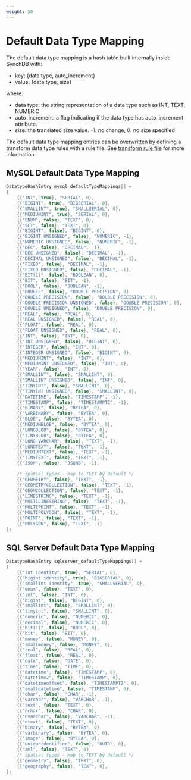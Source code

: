 ```yaml
---
weight: 50
---
```

# Default Data Type Mapping

The default data type mapping is a hash table built internally inside SynchDB with:

* key: {data type, auto_increment} 
* value: {data type, size}

where:

* data type: the string representation of a data type such as INT, TEXT, NUMERIC
* auto_increment: a flag indicating if the data type has auto_increment attribute.
* size: the translated size value. -1: no change, 0: no size specified

The default data type mapping entries can be overwritten by defining a transform data type rules with a rule file. See [transform rule file](https://docs.synchdb.com/user-guide/transform_rule_file/) for more information.

## MySQL Default Data Type Mapping

```c
DatatypeHashEntry mysql_defaultTypeMappings[] =
{
	{{"INT", true}, "SERIAL", 0},
	{{"BIGINT", true}, "BIGSERIAL", 0},
	{{"SMALLINT", true}, "SMALLSERIAL", 0},
	{{"MEDIUMINT", true}, "SERIAL", 0},
	{{"ENUM", false}, "TEXT", 0},
	{{"SET", false}, "TEXT", 0},
	{{"BIGINT", false}, "BIGINT", 0},
	{{"BIGINT UNSIGNED", false}, "NUMERIC", -1},
	{{"NUMERIC UNSIGNED", false}, "NUMERIC", -1},
	{{"DEC", false}, "DECIMAL", -1},
	{{"DEC UNSIGNED", false}, "DECIMAL", -1},
	{{"DECIMAL UNSIGNED", false}, "DECIMAL", -1},
	{{"FIXED", false}, "DECIMAL", -1},
	{{"FIXED UNSIGNED", false}, "DECIMAL", -1},
	{{"BIT(1)", false}, "BOOLEAN", 0},
	{{"BIT", false}, "BIT", -1},
	{{"BOOL", false}, "BOOLEAN", -1},
	{{"DOUBLE", false}, "DOUBLE PRECISION", 0},
	{{"DOUBLE PRECISION", false}, "DOUBLE PRECISION", 0},
	{{"DOUBLE PRECISION UNSIGNED", false}, "DOUBLE PRECISION", 0},
	{{"DOUBLE UNSIGNED", false}, "DOUBLE PRECISION", 0},
	{{"REAL", false}, "REAL", 0},
	{{"REAL UNSIGNED", false}, "REAL", 0},
	{{"FLOAT", false}, "REAL", 0},
	{{"FLOAT UNSIGNED", false}, "REAL", 0},
	{{"INT", false}, "INT", 0},
	{{"INT UNSIGNED", false}, "BIGINT", 0},
	{{"INTEGER", false}, "INT", 0},
	{{"INTEGER UNSIGNED", false}, "BIGINT", 0},
	{{"MEDIUMINT", false}, "INT", 0},
	{{"MEDIUMINT UNSIGNED", false}, "INT", 0},
	{{"YEAR", false}, "INT", 0},
	{{"SMALLINT", false}, "SMALLINT", 0},
	{{"SMALLINT UNSIGNED", false}, "INT", 0},
	{{"TINYINT", false}, "SMALLINT", 0},
	{{"TINYINT UNSIGNED", false}, "SMALLINT", 0},
	{{"DATETIME", false}, "TIMESTAMP", -1},
	{{"TIMESTAMP", false}, "TIMESTAMPTZ", -1},
	{{"BINARY", false}, "BYTEA", 0},
	{{"VARBINARY", false}, "BYTEA", 0},
	{{"BLOB", false}, "BYTEA", 0},
	{{"MEDIUMBLOB", false}, "BYTEA", 0},
	{{"LONGBLOB", false}, "BYTEA", 0},
	{{"TINYBLOB", false}, "BYTEA", 0},
	{{"LONG VARCHAR", false}, "TEXT", -1},
	{{"LONGTEXT", false}, "TEXT", -1},
	{{"MEDIUMTEXT", false}, "TEXT", -1},
	{{"TINYTEXT", false}, "TEXT", -1},
	{{"JSON", false}, "JSONB", -1},

	/* spatial types - map to TEXT by default */
	{{"GEOMETRY", false}, "TEXT", -1},
	{{"GEOMETRYCOLLECTION", false}, "TEXT", -1},
	{{"GEOMCOLLECTION", false}, "TEXT", -1},
	{{"LINESTRING", false}, "TEXT", -1},
	{{"MULTILINESTRING", false}, "TEXT", -1},
	{{"MULTIPOINT", false}, "TEXT", -1},
	{{"MULTIPOLYGON", false}, "TEXT", -1},
	{{"POINT", false}, "TEXT", -1},
	{{"POLYGON", false}, "TEXT", -1}
};

```

## SQL Server Default Data Type Mapping

```c
DatatypeHashEntry sqlserver_defaultTypeMappings[] =
{
	{{"int identity", true}, "SERIAL", 0},
	{{"bigint identity", true}, "BIGSERIAL", 0},
	{{"smallint identity", true}, "SMALLSERIAL", 0},
	{{"enum", false}, "TEXT", 0},
	{{"int", false}, "INT", 0},
	{{"bigint", false}, "BIGINT", 0},
	{{"smallint", false}, "SMALLINT", 0},
	{{"tinyint", false}, "SMALLINT", 0},
	{{"numeric", false}, "NUMERIC", 0},
	{{"decimal", false}, "NUMERIC", 0},
	{{"bit(1)", false}, "BOOL", 0},
	{{"bit", false}, "BIT", 0},
	{{"money", false}, "MONEY", 0},
	{{"smallmoney", false}, "MONEY", 0},
	{{"real", false}, "REAL", 0},
	{{"float", false}, "REAL", 0},
	{{"date", false}, "DATE", 0},
	{{"time", false}, "TIME", 0},
	{{"datetime", false}, "TIMESTAMP", 0},
	{{"datetime2", false}, "TIMESTAMP", 0},
	{{"datetimeoffset", false}, "TIMESTAMPTZ", 0},
	{{"smalldatetime", false}, "TIMESTAMP", 0},
	{{"char", false}, "CHAR", -1},
	{{"varchar", false}, "VARCHAR", -1},
	{{"text", false}, "TEXT", 0},
	{{"nchar", false}, "CHAR", 0},
	{{"nvarchar", false}, "VARCHAR", -1},
	{{"ntext", false}, "TEXT", 0},
	{{"binary", false}, "BYTEA", 0},
	{{"varbinary", false}, "BYTEA", 0},
	{{"image", false}, "BYTEA", 0},
	{{"uniqueidentifier", false}, "UUID", 0},
	{{"xml", false}, "TEXT", 0},
	/* spatial types - map to TEXT by default */
	{{"geometry", false}, "TEXT", 0},
	{{"geography", false}, "TEXT", 0},
};
```
